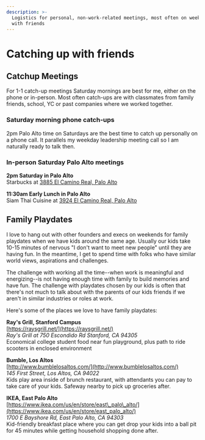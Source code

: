 ```yaml
---
description: >-
  Logistics for personal, non-work-related meetings, most often on weekends,
  with friends
---
```


# Catching up with friends

## Catchup Meetings

For 1-1 catch-up meetings Saturday mornings are best for me, either on the phone or in-person. Most often catch-ups are with classmates from family friends, school, YC or past companies where we worked together. 

### Saturday morning phone catch-ups 

2pm Palo Alto time on Saturdays are the best time to catch up personally on a phone call. It parallels my weekday leadership meeting call so I am naturally ready to talk then. 

### In-person Saturday Palo Alto meetings 

**2pm Saturday in Palo Alto**   
Starbucks at [3885 El Camino Real, Palo Alto](https://www.google.com/search?q=3885+el+camino+real+palo+alto&rlz=1C5CHFA_enUS862US862&oq=3885+el+&aqs=chrome.1.69i57j0l5.3489j0j7&sourceid=chrome&ie=UTF-8) 

**11:30am Early Lunch in Palo Alto**  
Siam Thai Cuisine at [3924 El Camino Real, Palo Alto ](http://www.siamfinethaicuisine.com/restaurant-contact-4/)

## **Family Playdates**

I love to hang out with other founders and execs on weekends for family playdates when we have kids around the same age. Usually our kids take 10-15 minutes of nervous "I don't want to meet new people" until they are having fun. In the meantime, I get to spend time with folks who have similar world views, aspirations and challenges. 

The challenge with working all the time--when work is meaningful and energizing--is not having enough time with family to build memories and have fun. The challenge with playdates chosen by our kids is often that there's not much to talk about with the parents of our kids friends if we aren't in similar industries or roles at work.   
  
Here's some of the places we love to have family playdates: 

**Ray's Grill, Stanford Campus**   
[https://raysgrill.net/](https://raysgrill.net/)  
_Ray's Grill at 750 Escondido Rd Stanford, CA 94305_  
Economical college student food near fun playground, plus path to ride scooters in enclosed environment   
  
**Bumble, Los Altos**   
[http://www.bumblelosaltos.com/](http://www.bumblelosaltos.com/)  
_145 First Street, Los Altos, CA 94022_  
Kids play area inside of brunch restaurant, with attendants you can pay to take care of your kids. Safeway nearby to pick up groceries after.   
  
**IKEA, East Palo Alto**   
[https://www.ikea.com/us/en/store/east\_palo\_alto/](https://www.ikea.com/us/en/store/east_palo_alto/)  
_1700 E Bayshore Rd, East Palo Alto, CA 94303_  
Kid-friendly breakfast place where you can get drop your kids into a ball pit for 45 minutes while getting household shopping done after. 



